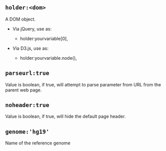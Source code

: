 ## `holder:<dom>`

A DOM object.

-   Via jQuery, use as:

    -   holder:yourvariable\[0\],

-   Via D3.js, use as:

    -   holder:yourvariable.node(),

## `parseurl:true`

Value is boolean, if true, will attempt to parse parameter from URL from
the parent web page.

## `noheader:true`

Value is boolean, if true, will hide the default page header.

## `genome:'hg19'`

Name of the reference genome